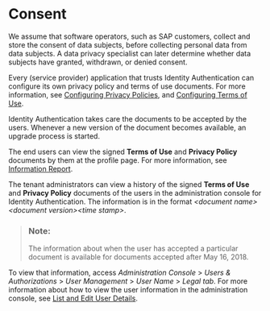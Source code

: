 <!-- loio8a817989f7ae45b7bc47ab911cb0570c -->

# Consent

We assume that software operators, such as SAP customers, collect and store the consent of data subjects, before collecting personal data from data subjects. A data privacy specialist can later determine whether data subjects have granted, withdrawn, or denied consent.

Every \(service provider\) application that trusts Identity Authentication can configure its own privacy policy and terms of use documents. For more information, see [Configuring Privacy Policies](../Operation-Guide/configuring-privacy-policies-ed48466.md), and [Configuring Terms of Use](../Operation-Guide/configuring-terms-of-use-61d3a86.md).

Identity Authentication takes care the documents to be accepted by the users. Whenever a new version of the document becomes available, an upgrade process is started.

The end users can view the signed **Terms of Use** and **Privacy Policy** documents by them at the profile page. For more information, see [Information Report](information-report-cb2c243.md).

The tenant administrators can view a history of the signed **Terms of Use** and **Privacy Policy** documents of the users in the administration console for Identity Authentication. The information is in the format *<document name\><document version\><time stamp\>*.

> ### Note:  
> The information about when the user has accepted a particular document is available for documents accepted after May 16, 2018.

To view that information, access *Administration Console* \> *Users & Authorizations* \> *User Management* \> *User Name* \> *Legal tab*. For more information about how to view the user information in the administration console, see [List and Edit User Details](../Operation-Guide/list-and-edit-user-details-045cb01.md).

